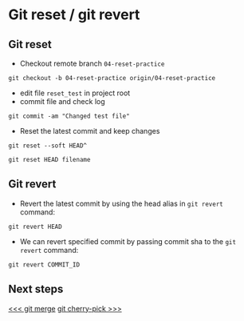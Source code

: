 # Git reset / git revert

## Git reset

- Checkout remote branch `04-reset-practice`

```shell
git checkout -b 04-reset-practice origin/04-reset-practice
```

- edit file `reset_test` in project root
- commit file and check log

```
git commit -am "Changed test file"
```

- Reset the latest commit and keep changes

```shell
git reset --soft HEAD^
```

```shell
git reset HEAD filename
```

## Git revert

- Revert the latest commit by using the head alias in `git revert` command:

```shell
git revert HEAD
```

- We can revert specified commit by passing commit sha to the `git revert` command:

```shell
git revert COMMIT_ID
```

## Next steps

[<<< git merge](../03_merge/README.md)
[git cherry-pick >>>](../05_cherry_pick/README.md)